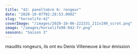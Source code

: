 ```yaml
---
title: "42: paneltobre 6: rongeur"
date: "2020-10-07T02:28:53.000Z"
slug: "horselife-42"
coverImage: "/images/2020-10-06-222331_211x190_scrot.png"
image: "/images/horselife98-042-fr.png"
seasons: "Saison 3"
---
```


maudits rongeurs, ils ont eu Denis Villeneuve à leur émission
